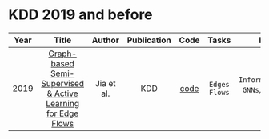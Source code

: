 # KDD 2019 and before

| Year |                                                       Title                                                       |   Author    | Publication | Code | Tasks | Notes | Datasets| Notions |
|:----:|:-----------------------------------------------------------------------------------------------------------------:|:-----------:|:-----------:|:----:|:----:|:-----:|:-----:|:-----:|
| 2019 | [Graph-based Semi-Supervised & Active Learning for Edge Flows](https://dl.acm.org/doi/10.1145/3292500.3330872) | Jia et al. |     KDD     | [code](https://github.com/000Justin000/ssl_edge) | `Edges Flows`     | `Informativeness`, `GNNs`, `None`, `Tra`, `Hard`      |    Anaheim, Barcelona, Winnipeg, and Chicago   |       |
